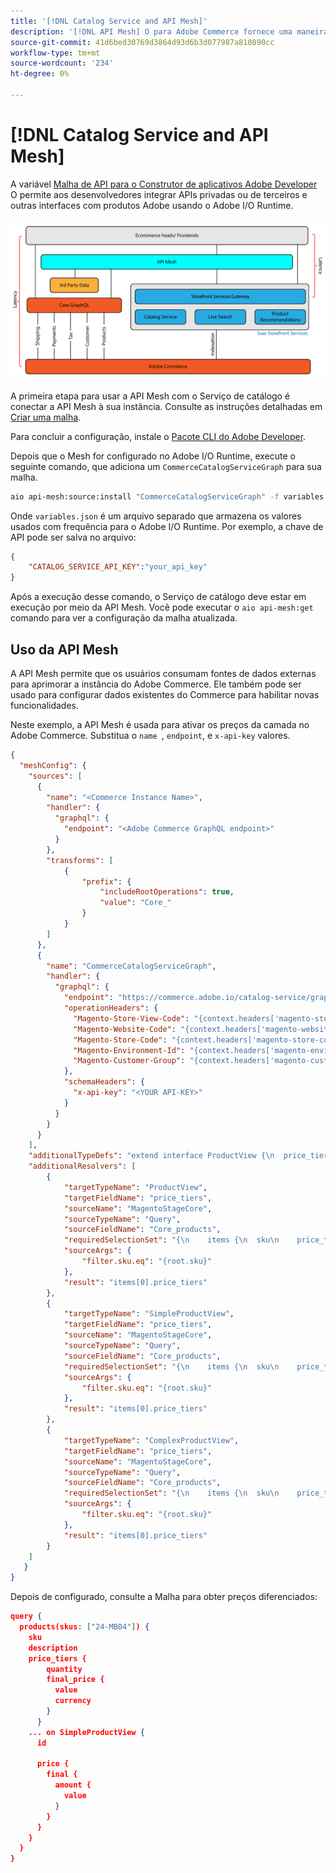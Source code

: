 ```yaml
---
title: '[!DNL Catalog Service and API Mesh]'
description: '[!DNL API Mesh] O para Adobe Commerce fornece uma maneira de integrar várias fontes de dados por meio de um endpoint comum do GraphQL.'
source-git-commit: 41d6bed30769d3864d93d6b3d077987a810890cc
workflow-type: tm+mt
source-wordcount: '234'
ht-degree: 0%

---
```


# [!DNL Catalog Service and API Mesh]

A variável [Malha de API para o Construtor de aplicativos Adobe Developer](https://developer.adobe.com/graphql-mesh-gateway/gateway/overview/) O permite aos desenvolvedores integrar APIs privadas ou de terceiros e outras interfaces com produtos Adobe usando o Adobe I/O Runtime.

![Diagrama da arquitetura de catálogo](assets/catalog-service-architecture-mesh.png)

A primeira etapa para usar a API Mesh com o Serviço de catálogo é conectar a API Mesh à sua instância. Consulte as instruções detalhadas em [Criar uma malha](https://developer.adobe.com/graphql-mesh-gateway/gateway/create-mesh/).

Para concluir a configuração, instale o [Pacote CLI do Adobe Developer](https://developer.adobe.com/runtime/docs/guides/tools/cli_install/).

Depois que o Mesh for configurado no Adobe I/O Runtime, execute o seguinte comando, que adiciona um `CommerceCatalogServiceGraph` para sua malha.

```bash
aio api-mesh:source:install "CommerceCatalogServiceGraph" -f variables.json
```

Onde `variables.json` é um arquivo separado que armazena os valores usados com frequência para o Adobe I/O Runtime.
Por exemplo, a chave de API pode ser salva no arquivo:

```json
{
    "CATALOG_SERVICE_API_KEY":"your_api_key"
}
```

Após a execução desse comando, o Serviço de catálogo deve estar em execução por meio da API Mesh. Você pode executar o `aio api-mesh:get` comando para ver a configuração da malha atualizada.

## Uso da API Mesh

A API Mesh permite que os usuários consumam fontes de dados externas para aprimorar a instância do Adobe Commerce. Ele também pode ser usado para configurar dados existentes do Commerce para habilitar novas funcionalidades.

Neste exemplo, a API Mesh é usada para ativar os preços da camada no Adobe Commerce.
Substitua o `name `, `endpoint`, e `x-api-key` valores.

```json
{
  "meshConfig": {
    "sources": [
      {
        "name": "<Commerce Instance Name>",
        "handler": {
          "graphql": {
            "endpoint": "<Adobe Commerce GraphQL endpoint>"
          }
        },
        "transforms": [
            {
                "prefix": {
                    "includeRootOperations": true,
                    "value": "Core_"
                }
            }
        ]
      },
      {
        "name": "CommerceCatalogServiceGraph",
        "handler": {
          "graphql": {
            "endpoint": "https://commerce.adobe.io/catalog-service/graphql/",
            "operationHeaders": {
              "Magento-Store-View-Code": "{context.headers['magento-store-view-code']}",
              "Magento-Website-Code": "{context.headers['magento-website-code']}",
              "Magento-Store-Code": "{context.headers['magento-store-code']}",
              "Magento-Environment-Id": "{context.headers['magento-environment-id']}",
              "Magento-Customer-Group": "{context.headers['magento-customer-group']}"
            },
            "schemaHeaders": {
              "x-api-key": "<YOUR API-KEY>"
            }
          }
        }
      }
    ],
    "additionalTypeDefs": "extend interface ProductView {\n  price_tiers: [Core_TierPrice]\n}\n extend type SimpleProductView {\n  price_tiers: [Core_TierPrice]\n}\n extend type ComplexProductView {\n  price_tiers: [Core_TierPrice]\n}\n",
    "additionalResolvers": [
        {  
            "targetTypeName": "ProductView",
            "targetFieldName": "price_tiers",
            "sourceName": "MagentoStageCore",
            "sourceTypeName": "Query",
            "sourceFieldName": "Core_products",
            "requiredSelectionSet": "{\n    items {\n  sku\n    price_tiers {\n        quantity,\n        final_price {\n          value\n          currency\n        }\n      }\n    }\n  }",
            "sourceArgs": {
                "filter.sku.eq": "{root.sku}"
            },
            "result": "items[0].price_tiers"
        },
        {  
            "targetTypeName": "SimpleProductView",
            "targetFieldName": "price_tiers",
            "sourceName": "MagentoStageCore",
            "sourceTypeName": "Query",
            "sourceFieldName": "Core_products",
            "requiredSelectionSet": "{\n    items {\n  sku\n    price_tiers {\n        quantity,\n        final_price {\n          value\n          currency\n        }\n      }\n    }\n  }",
            "sourceArgs": {
                "filter.sku.eq": "{root.sku}"
            },
            "result": "items[0].price_tiers"
        },
        {  
            "targetTypeName": "ComplexProductView",
            "targetFieldName": "price_tiers",
            "sourceName": "MagentoStageCore",
            "sourceTypeName": "Query",
            "sourceFieldName": "Core_products",
            "requiredSelectionSet": "{\n    items {\n  sku\n    price_tiers {\n        quantity,\n        final_price {\n          value\n          currency\n        }\n      }\n    }\n  }",
            "sourceArgs": {
                "filter.sku.eq": "{root.sku}"
            },
            "result": "items[0].price_tiers"
        }
    ]
   }
}
```

Depois de configurado, consulte a Malha para obter preços diferenciados:

```json
query {
  products(skus: ["24-MB04"]) {
    sku
    description
    price_tiers {
        quantity
        final_price {
          value
          currency
        }
      }
    ... on SimpleProductView {
      id
       
      price {
        final {
          amount {
            value
          }
        }
      }
    }
  }
}
```
